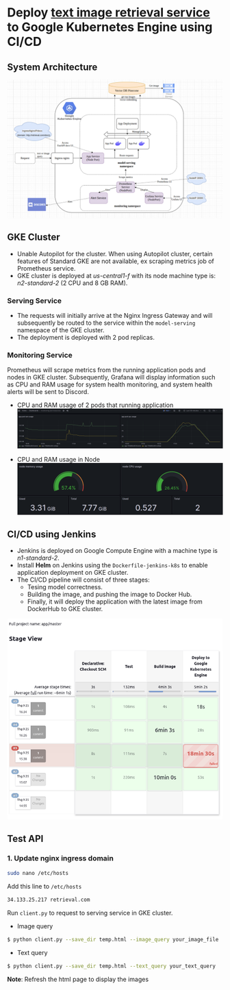 # Deploy [text image retrieval service](https://github.com/duongngyn0510/text-image-retrieval) to Google Kubernetes Engine using CI/CD
## System Architecture
![](images/architecture.png)

## GKE Cluster
+ Unable Autopilot for the cluster. When using Autopilot cluster, certain features of Standard GKE are not available, ex scraping metrics job of Prometheus service.
+ GKE cluster is deployed at *us-central1-f* with its node machine type is: *n2-standard-2* (2 CPU and 8 GB RAM).

### Serving Service
+ The requests will initially arrive at the Nginx Ingress Gateway and will subsequently be routed to the service within the `model-serving` namespace of the GKE cluster.
+ The deployment is deployed with 2 pod replicas.

### Monitoring Service
Prometheus will scrape metrics from the running application pods and nodes in GKE cluster. Subsequently, Grafana will display information such as CPU and RAM usage for system health monitoring, and system health alerts will be sent to Discord.

+ CPU and RAM usage of 2 pods that running application
![](images/app_pod_metrics.png)

+ CPU and RAM usage in Node
![](images/node_metrics.png)


## CI/CD using Jenkins

+ Jenkins is deployed on Google Compute Engine with a machine type is *n1-standard-2*.
+ Install **Helm** on Jenkins using the `Dockerfile-jenkins-k8s` to enable application deployment on GKE cluster.
+ The CI/CD pipeline will consist of three stages:
    + Tesing model correctness.
    + Building the image, and pushing the image to Docker Hub.
    + Finally, it will deploy the application with the latest image from DockerHub to GKE cluster.

![](images/jenkins_cicd.png)

## Test API
### 1. Update nginx ingress domain
```bash
sudo nano /etc/hosts
```
Add this line to `/etc/hosts`
```bash
34.133.25.217 retrieval.com
```
Run `client.py` to request to serving service in GKE cluster.
+ Image query
```bash
$ python client.py --save_dir temp.html --image_query your_image_file
```
+ Text query
```bash
$ python client.py --save_dir temp.html --text_query your_text_query
```
**Note**: Refresh the html page to display the images
